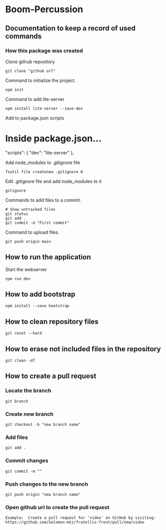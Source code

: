 # Boom-Percussion


## Documentation to keep a record of used commands

### How this package was created

Clone github repository

```
git clone "github url"
```

Command to initialize the project.

```
npm init
```

Command to add lite-server

```
npm install lite-server --save-dev 
```

Add to package.json scripts

# Inside package.json...
  "scripts": {
    "dev": "lite-server"
  },

Add node_modules to .gitignore file

```
fsutil file createnew .gitignore 0 
```

Edit .gitignore file and add node_modules to it
```
gitignore 
```

Commands to add files to a commit.

```
# Show untracked files
git status
git add .
git commit -m "First commit"
```
 
Command to upload files.

```
git push origin main
```


## How to run the application

Start the webserver

```
npm run dev
```

## How to add bootstrap

```
npm install --save bootstrap
```

## How to clean repository files

```
git reset --hard
```

## How to erase not included files in the repository

```
git clean -df
```

## How to create a pull request

### Locate the branch

```
git branch
```

### Create new branch

```
git checkout -b "new branch name"
```

### Add files

```
git add . 
```

### Commit changes

```
git commit -m "" 
```

### Push changes to the new branch

```
git push origin "new branch name" 
```

### Open github url to create the pull request

```
Example:  Create a pull request for 'video' on GitHub by visiting: https://github.com/Salomon-mtz/fratellis-front/pull/new/video
```